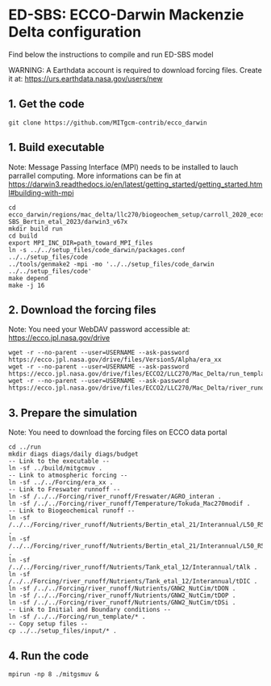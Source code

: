 # ED-SBS: ECCO-Darwin Mackenzie Delta configuration

Find below the instructions to compile and run ED-SBS model

WARNING: A Earthdata account is required to download forcing files. Create it at: https://urs.earthdata.nasa.gov/users/new

## 1. Get the code
```
git clone https://github.com/MITgcm-contrib/ecco_darwin
```

## 1. Build executable
Note: Message Passing Interface (MPI) needs to be installed to lauch parrallel computing.
More informations can be fin at https://darwin3.readthedocs.io/en/latest/getting_started/getting_started.html#building-with-mpi

```
cd ecco_darwin/regions/mac_delta/llc270/biogeochem_setup/carroll_2020_ecosystem/ED-SBS_Bertin_etal_2023/darwin3_v67x
mkdir build run
cd build
export MPI_INC_DIR=path_toward_MPI_files
ln -s ../../setup_files/code_darwin/packages.conf ../../setup_files/code
../tools/genmake2 -mpi -mo '../../setup_files/code_darwin ../../setup_files/code'
make depend
make -j 16
```

## 2. Download the forcing files
Note: You need your WebDAV password accessible at: https://ecco.jpl.nasa.gov/drive
```
wget -r --no-parent --user=USERNAME --ask-password https://ecco.jpl.nasa.gov/drive/files/Version5/Alpha/era_xx
wget -r --no-parent --user=USERNAME --ask-password https://ecco.jpl.nasa.gov/drive/files/ECCO2/LLC270/Mac_Delta/run_template/32_Tracers_Nr44
wget -r --no-parent --user=USERNAME --ask-password https://ecco.jpl.nasa.gov/drive/files/ECCO2/LLC270/Mac_Delta/river_runoff
```

## 3. Prepare the simulation
Note: You need to download the forcing files on ECCO data portal

```
cd ../run
mkdir diags diags/daily diags/budget
-- Link to the executable --
ln -sf ../build/mitgcmuv .
-- Link to atmospheric forcing --
ln -sf ../../Forcing/era_xx .
-- Link to Freswater runnoff --
ln -sf /../../Forcing/river_runoff/Freswater/AGRO_interan .
ln -sf /../../Forcing/river_runoff/Temperature/Tokuda_Mac270modif .
-- Link to Biogeochemical runoff --
ln -sf /../../Forcing/river_runoff/Nutrients/Bertin_etal_21/Interannual/L50_R50/tDOCl .
ln -sf /../../Forcing/river_runoff/Nutrients/Bertin_etal_21/Interannual/L50_R50/tDOCr .
ln -sf /../../Forcing/river_runoff/Nutrients/Tank_etal_12/Interannual/tAlk .
ln -sf /../../Forcing/river_runoff/Nutrients/Tank_etal_12/Interannual/tDIC .
ln -sf /../../Forcing/river_runoff/Nutrients/GNW2_NutCim/tDON .
ln -sf /../../Forcing/river_runoff/Nutrients/GNW2_NutCim/tDOP .
ln -sf /../../Forcing/river_runoff/Nutrients/GNW2_NutCim/tDSi .
-- Link to Initial and Boundary conditions --
ln -sf /../../Forcing/run_template/* .
-- Copy setup files --
cp ../../setup_files/input/* .
```
## 4. Run the code

```
mpirun -np 8 ./mitgsmuv &
```
